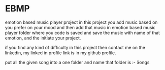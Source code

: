 # EBMP
emotion based music player project
in this project you add music based on you prefer on your mood and then add that music in emotion based music player folder where you code is saved and save the music with name of that emotion, and the initiate your project.

if you find any kind of difficulty in this project then contact me on the linkedin, my linked in profile link is in my github profile.

put all the given song into a one folder and name that folder is :- Songs

